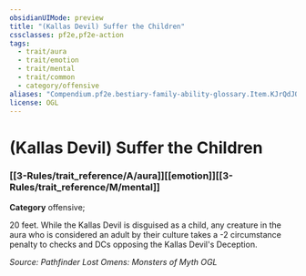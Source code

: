 ```yaml
---
obsidianUIMode: preview
title: "(Kallas Devil) Suffer the Children"
cssclasses: pf2e,pf2e-action
tags:
  - trait/aura
  - trait/emotion
  - trait/mental
  - trait/common
  - category/offensive
aliases: "Compendium.pf2e.bestiary-family-ability-glossary.Item.KJrQdJQ0ZEmKYH4Y"
license: OGL
---
```

# (Kallas Devil) Suffer the Children

### [[3-Rules/trait_reference/A/aura]][[emotion]][[3-Rules/trait_reference/M/mental]]

**Category** offensive; 




20 feet. While the Kallas Devil is disguised as a child, any creature in the aura who is considered an adult by their culture takes a -2 circumstance penalty to checks and DCs opposing the Kallas Devil's Deception.

*Source: Pathfinder Lost Omens: Monsters of Myth*
*OGL*